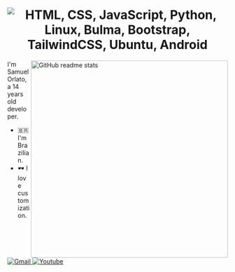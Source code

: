 <h1 align=center><img src="https://readme-typing-svg.herokuapp.com?font=jetbrains+mono&color=%231479BD&size=22&center=true&vCenter=true&lines=HTML%2C+CSS%2C+JavaScript;Python%2C+Linux;Bulma%2C+Bootstrap%2C+TalwindCSS;Ubuntu%2C+Android" alt="HTML, CSS, JavaScript, Python, Linux, Bulma, Bootstrap, TailwindCSS, Ubuntu, Android"></h1>

<img src="https://github-readme-stats.vercel.app/api?username=orlatodev&theme=onedark&show_icons=true&include_all_commits=true&hide_border=true&hide=issues&custom_title=OrlatoDev's&nbsp;Stats&title_color=58A6FF&icon_color=1F6FEB&text_color=C3D1D9&bg_color=0D1117&count_private=true" alt="GitHub readme stats" width=450px align=right>

I'm Samuel Orlato, a 14 years old developer.

* 🇧🇷 I'm Brazilian.
* 🕶️ I love customization.

<p align="left">
  <a href="mailto:samuelorlato@gmail.com">
    <img src="https://img.shields.io/badge/Gmail-D14836?style=for-the-badge&logo=gmail&logoColor=white" alt="Gmail" style="vertical-align:top margin:6px 4px">
  </a>
  <a href="https://www.youtube.com/channel/UCTU5-NCtr7mF0tpqjXpmWHw">
    <img src="https://img.shields.io/badge/YouTube-FF0000?style=for-the-badge&logo=youtube&logoColor=white" alt="Youtube" style="vertical-align:top margin:6px 4px"> 
  </a>
</p>
</p>
